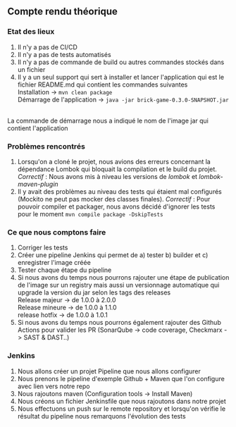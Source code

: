 ## Compte rendu théorique

### Etat des lieux
1. Il n'y a pas de CI/CD
2. Il n'y a pas de tests automatisés
3. Il n'y a pas de commande de build ou autres commandes stockés dans un fichier
4. Il y a un seul support qui sert à installer et lancer l'application qui est le fichier README.md qui contient les commandes suivantes
<br>Installation -> `mvn clean package`
<br>Démarrage de l'application -> `java -jar brick-game-0.3.0-SNAPSHOT.jar`
<br>
La commande de démarrage nous a indiqué le nom de l'image jar qui contient l'application

### Problèmes rencontrés
1. Lorsqu'on a cloné le projet, nous avions des erreurs concernant la dépendance Lombok
qui bloquait la compilation et le build du projet.<br>
_Correctif_ : Nous avons mis à niveau les versions de _lombok_ et _lombok-maven-plugin_
2. Il y avait des problèmes au niveau des tests qui étaient mal configurés (Mockito ne peut pas mocker des classes finales).
_Correctif_ : Pour pouvoir compiler et packager, nous avons décidé d'ignorer les tests pour le moment `mvn compile package -DskipTests`


### Ce que nous comptons faire
1. Corriger les tests
2. Créer une pipeline Jenkins qui permet de a) tester b) builder et c) enregistrer l'image créée
3. Tester chaque étape du pipeline
4. Si nous avons du temps nous pourrons rajouter une étape de publication de l'image sur un registry mais aussi un versionnage automatique qui upgrade la version du jar selon les tags des releases
<br>Release majeur -> de 1.0.0 à 2.0.0
<br>Release mineure -> de 1.0.0 à 1.1.0
<br>release hotfix -> de 1.0.0 à 1.0.1
5. Si nous avons du temps nous pourrons également rajouter des Github Actions pour valider les PR (SonarQube -> code coverage, Checkmarx -> SAST & DAST..)


### Jenkins
1. Nous allons créer un projet Pipeline que nous allons configurer
2. Nous prenons le pipeline d'exemple Github + Maven que l'on configure avec lien vers notre repo
3. Nous rajoutons maven (Configuration tools -> Install Maven)
4. Nous créons un fichier Jenkinsfile que nous rajoutons dans notre projet
5. Nous effectuons un push sur le remote repository et lorsqu'on vérifie le résultat du pipeline nous remarquons l'évolution des tests
